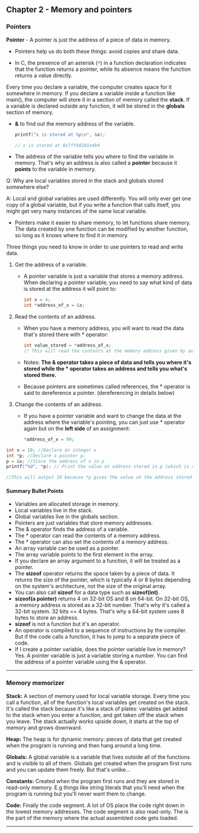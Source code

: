 ## Chapter 2 - Memory and pointers

### Pointers

**Pointer** - A pointer is just the address of a piece of data in memory.

- Pointers help us do both these things: avoid copies and share data.

- In C, the presence of an asterisk (`*`) in a function declaration indicates that the function returns a pointer, while its absence means the function returns a value directly.

Every time you declare a variable, the computer creates space for it somewhere in memory. If you declare a variable inside a function like main(), the computer will store it in a section of memory called the **stack**. If a variable is declared outside any function, it will be stored in the **globals** section of memory.

- **&** to find out the memory address of the variable.

  ```C
  printf("x is stored at %p\n", &x);
  
  // x is stored at 0x7ffdd281e4b4
  ```

- The address of the variable tells you where to find the variable in memory. That's why an address is also called a **pointer** because it **points** to the variable in memory.

Q: Why are local variables stored in the stack and globals stored somewhere else?

A: Local and global variables are used differently. You will only ever get one copy of a global variable, but if you write a function that calls itself, you might get very many instances of the same local variable.

- Pointers make it easier to share memory, to let functions share memory. The data created by one function can be modified by another function, so long as it knows where to find it in memory.

Three things you need to know in order to use pointers to read and write data.

1. Get the address of a variable.

   - A pointer variable is just a variable that stores a memory address. When declaring a pointer variable, you need to say what kind of data is stored at the address it will point to:

     ```C
     int x = 4;
     int *address_of_x = &x;
     ```

2. Read the contents of an address.

   - When you have  a memory address, you will want to read the data that's stored there with * operator:

     ```C
     int value_stored = *address_of_x;
     // This will read the contents at the memory address given by address_of_x. This will be set to 4: the value originally stored in the x variable.
     ```

   - Notes: **The & operator takes a piece of data and tells you where it's stored while the * operator takes an address and tells you what's stored there.**

   - Because pointers are sometimes called references, the * operator is said to dereference a pointer. (dereferencing in details below)

3. Change the contents of an address.

   - If you have a pointer variable and want to change the data at the address where the variable's pointing, you can just use * operator again but on the **left side** of an assignment:

     ```C
     *address_of_x = 99;
     ```

     

```C
int x = 10; //Declare an integer x
int *p; //Declare a pointer p;
p = &x; //Store the address of x in p
printf("%d", *p); // Print the value at address stored in p (which is x)

//This will output 10 because *p gives the value at the address stored in p which is the value of x.
```

#### Summary Bullet Points

- Variables are allocated storage in memory.
- Local variables live in the stack.
- Global variables live in the globals section.
- Pointers are just variables that store memory addresses.
- The & operator finds the address of a variable.
- The * operator can read the contents of a memory address.
- The * operator can also set the contents of a memory address.
- An array variable can be used as a pointer. 
- The array variable points to the first element in the array.
- If you declare an array argument to a function, it will be treated as a pointer.
- The **sizeof** operator returns the space taken by a piece of data. It returns the size of the pointer, which is typically 4 or 8 bytes depending on the system's architecture, not the size of the original array.
- You can also call **sizeof** for a data type such as **sizeof(int)**.
- **sizeof(a pointer)** returns 4 on 32-bit OS and 8 on 64-bit. On 32-bit OS, a memory address is stored as a 32-bit number. That's why it's called a 32-bit system. 32 bits == 4 bytes. That's why a 64-bit system uses 8 bytes to store an address.
- **sizeof** is not a function but it's an operator.
- An operator is compiled to a sequence of instructions by the compiler. But if the code calls a function, it has to jump to a separate piece of code.
- If I create a pointer variable, does the pointer variable live in memory? Yes. A pointer variable is just a variable storing a number. You can find the address of a pointer variable using the & operator.

---

### Memory memorizer

**Stack:** A section of memory used for local variable storage. Every time you call a function, all of the function's local variables get created on the stack. It's called the stack because it's like a stack of plates: variables get added to the stack when you enter a function, and get taken off the stack when you leave. The stack actually works upside down, it starts at the top of memory and grows downward.

**Heap:** The heap is for dynamic memory: pieces of data that get created when the program is running and then hang around a long time.

**Globals:** A global variable is a variable that lives outside all of the functions and is visible to all of them. Globals get created when the program first runs and you can update them freely. But that's unlike...

**Constants:** Created when the program first runs and they are stored in read-only memory. E.g things like string literals that you'll need when the program is running but you'll never want them to change.

**Code:** Finally the code segment. A lot of OS place the code right down in the lowest memory addresses. The code segment is also read-only. The is the part of the memory where the actual assembled code gets loaded.

---